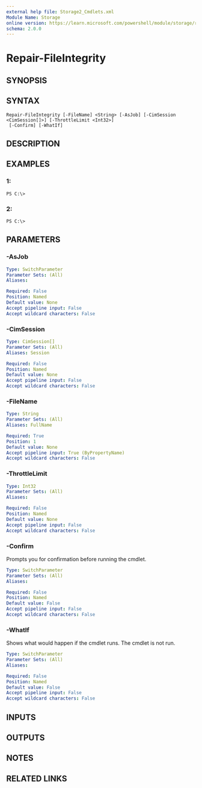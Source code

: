 ```yaml
---
external help file: Storage2_Cmdlets.xml
Module Name: Storage
online version: https://learn.microsoft.com/powershell/module/storage/repair-fileintegrity?view=windowsserver2012-ps&wt.mc_id=ps-gethelp
schema: 2.0.0
---
```


# Repair-FileIntegrity

## SYNOPSIS

## SYNTAX

```
Repair-FileIntegrity [-FileName] <String> [-AsJob] [-CimSession <CimSession[]>] [-ThrottleLimit <Int32>]
 [-Confirm] [-WhatIf]
```

## DESCRIPTION

## EXAMPLES

### 1:
```
PS C:\>
```

### 2:
```
PS C:\>
```

## PARAMETERS

### -AsJob


```yaml
Type: SwitchParameter
Parameter Sets: (All)
Aliases: 

Required: False
Position: Named
Default value: None
Accept pipeline input: False
Accept wildcard characters: False
```

### -CimSession


```yaml
Type: CimSession[]
Parameter Sets: (All)
Aliases: Session

Required: False
Position: Named
Default value: None
Accept pipeline input: False
Accept wildcard characters: False
```

### -FileName


```yaml
Type: String
Parameter Sets: (All)
Aliases: FullName

Required: True
Position: 1
Default value: None
Accept pipeline input: True (ByPropertyName)
Accept wildcard characters: False
```

### -ThrottleLimit


```yaml
Type: Int32
Parameter Sets: (All)
Aliases: 

Required: False
Position: Named
Default value: None
Accept pipeline input: False
Accept wildcard characters: False
```

### -Confirm
Prompts you for confirmation before running the cmdlet.

```yaml
Type: SwitchParameter
Parameter Sets: (All)
Aliases: 

Required: False
Position: Named
Default value: False
Accept pipeline input: False
Accept wildcard characters: False
```

### -WhatIf
Shows what would happen if the cmdlet runs.
The cmdlet is not run.

```yaml
Type: SwitchParameter
Parameter Sets: (All)
Aliases: 

Required: False
Position: Named
Default value: False
Accept pipeline input: False
Accept wildcard characters: False
```

## INPUTS

## OUTPUTS

## NOTES

## RELATED LINKS

